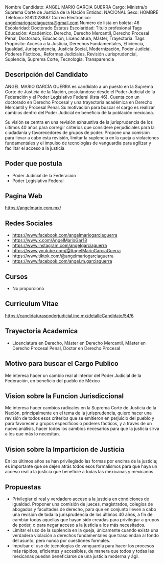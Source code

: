 Nombre Candidato: ANGEL MARIO GARCIA GUERRA
Cargo: Ministra/o Suprema Corte de Justicia de la Nación
Entidad: NACIONAL
Sexo: HOMBRE
Telefono: 8182028887
Correo Electronico: angelmariogarciaguerra@gmail.com
Numero de lista en boleta: 46
Escolaridad: Doctorado
Estatus Escolaridad: Título profesional
Tags Educación: Académico, Derecho, Derecho Mercantil, Derecho Procesal Penal, Doctorado, Educación, Licenciatura, Máster, Trayectoria.
Tags Propósito: Acceso a la Justicia, Derechos Fundamentales, Eficiencia, Igualdad, Jurisprudencia, Justicia Social, Modernización, Poder Judicial, Poderes Fácticos., Reformas Judiciales, Revisión Jurisprudencial, Suplencia, Suprema Corte, Tecnología, Transparencia


## Descripción del Candidato 

ÁNGEL MARIO GARCÍA GUERRA es candidato a un puesto en la Suprema Corte de Justicia de la Nación, postulándose desde el Poder Judicial de la Federación y el Poder Legislativo Federal (lista 46). Cuenta con un doctorado en Derecho Procesal y una trayectoria académica en Derecho Mercantil y Procesal Penal. Su motivación para buscar el cargo es realizar cambios dentro del Poder Judicial en beneficio de la población mexicana.

Su visión se centra en una revisión exhaustiva de la jurisprudencia de los últimos 40 años para corregir criterios que considere perjudiciales para la ciudadanía y favorecedores de grupos de poder. Propone una comisión para llevar a cabo esta revisión, limitar la suplencia en la queja a violaciones fundamentales y el impulso de tecnologías de vanguardia para agilizar y facilitar el acceso a la justicia.


## Poder que postula

- Poder Judicial de la Federación
- Poder Legislativo Federal


## Pagina Web

https://angelmario.com.mx/


## Redes Sociales

- https://www.facebook.com/angelmariogarciaguerra
- https://www.x.com/AngelMarioGar18
- https://www.instagram.com/angelgarciaguerra
- https://www.youtube.com/@AngelMarioGarcíaGuerra
- https://www.tiktok.com/@angelmariogarciaguerra
- https://www.facebook.com/angel.m.garciaguerra


## Cursos

- No proporcionó


## Curriculum Vitae

https://candidaturaspoderjudicial.ine.mx/detalleCandidato/54/6


## Trayectoria Academica

- Licenciatura en Derecho, Máster en Derecho Mercantil, Máster en Derecho Procesal Penal, Doctor en Derecho Procesal


## Motivo para buscar el Cargo Publico

Me interesa hacer un cambio real al interior del Poder Judicial de la Federación, en beneficio del pueblo de México


## Vision sobre la Funcion Jurisdiccional

Me interesa hacer cambios radicales en la Suprema Corte de Justicia de la Nación, principalmente en el tema de la jurisprudencia, quiero hacer una revisión de todos esos criterios que se emitieron en perjuicio del pueblo y para favorecer a grupos específicos o poderes fácticos, y a través de un nuevo análisis, hacer todos los cambios necesarios para que la justicia sirva a los que más lo necesitan.


## Vision sobre la Imparticion de Justicia

En los últimos años se han privilegiado las formas por encima de la justicia; es importante que se dejen atrás todos esos formalismos para que haya un acceso real a la justicia que beneficie a todas las mexicanas y mexicanos.


## Propuestas

- Privilegiar el real y verdadero acceso a la justicia en condiciones de igualdad. Proponer una comisión de jueces, magistrados, colegios de abogados y facultades de derecho, para que en conjunto lleven a cabo una revisión de toda la jurisprudencia de los últimos 40 años, a fin de cambiar todas aquellas que hayan sido creadas para privilegiar a grupos de poder, o para negar acceso a la justicia a los más necesitados.
- Limitar el uso de la suplencia en la queja, únicamente cuando exista una verdadera violación a derechos fundamentales que trasciendan al fondo del asunto, pero nunca por cuestiones formales.
- Impulsar el uso de tecnologías de vanguardia para hacer los procesos más rápidos, eficientes y accesibles, de manera que todos y todas las mexicanas puedan beneficiarse de una justicia moderna y ágil.

